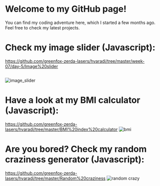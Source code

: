 # Welcome to my GitHub page!

You can find my coding adventure here, which I started a few months ago. 
Feel free to check my latest projects.
## 
# Check my image slider (Javascript):
https://github.com/greenfox-zerda-lasers/hvaradi/tree/master/week-07/day-5/Image%20slider
## 
![image_slider](https://cloud.githubusercontent.com/assets/22100429/24326149/4a95c4c2-11a8-11e7-81b7-404b0879730e.PNG)
##
# Have a look at my BMI calculator (Javascript):
https://github.com/greenfox-zerda-lasers/hvaradi/tree/master/BMI%20index%20calculator
![bmi](https://cloud.githubusercontent.com/assets/22100429/24481218/35a6428c-14e9-11e7-8a90-5dc86a4b028e.PNG)
##
# Are you bored? Check my random craziness generator (Javascript):
https://github.com/greenfox-zerda-lasers/hvaradi/tree/master/Random%20craziness
![random crazy](https://cloud.githubusercontent.com/assets/22100429/24481371/1648b5cc-14ea-11e7-8795-13b0f0b7c01f.PNG)
##
